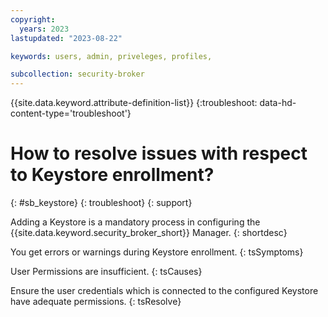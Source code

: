 ```yaml
---
copyright:
  years: 2023
lastupdated: "2023-08-22"

keywords: users, admin, priveleges, profiles,

subcollection: security-broker
---
```


{{site.data.keyword.attribute-definition-list}}
{:troubleshoot: data-hd-content-type='troubleshoot'}

# How to resolve issues with respect to Keystore enrollment?
{: #sb_keystore}
{: troubleshoot}
{: support}

Adding a Keystore is a mandatory process in configuring the {{site.data.keyword.security_broker_short}} Manager.
{: shortdesc}

You get errors or warnings during Keystore enrollment.
{: tsSymptoms}

User Permissions are insufficient.
{: tsCauses}

Ensure the user credentials which is connected to the configured Keystore have adequate permissions.
{: tsResolve}











